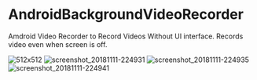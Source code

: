 # AndroidBackgroundVideoRecorder

Amdroid Video Recorder to Record Videos Without UI interface. Records video even when screen is off.

![512x512](https://user-images.githubusercontent.com/8245619/53298486-878c8200-3837-11e9-9066-3e0c41db8639.jpg)
![screenshot_20181111-224931](https://user-images.githubusercontent.com/8245619/53298493-9a06bb80-3837-11e9-9cdd-2bc7a161675c.png)
![screenshot_20181111-224935](https://user-images.githubusercontent.com/8245619/53298494-9a06bb80-3837-11e9-8060-228de2a8059f.png)
![screenshot_20181111-224941](https://user-images.githubusercontent.com/8245619/53298495-9a06bb80-3837-11e9-931c-b19a96130d82.png)


